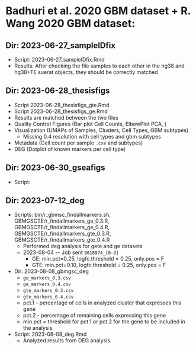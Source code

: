 # Badhuri et al. 2020 GBM dataset + R. Wang 2020 GBM dataset:

## Dir: 2023-06-27_sampleIDfix

- Script: 2023-06-27_sampleIDfix.Rmd
- Results: After checking the file samples to each other in the hg38 and hg38+TE suerat objects, they should be correctly matched

## Dir: 2023-06-28_thesisfigs

- Script 2023-06-28_thesisfigs_gte.Rmd
- Script 2023-06-28_thesisfigs_ge.Rmd
- Results are matched between the two files
- Quality Control Figures (Bar plot Cell Counts, ElbowPlot PCA, )
- Visualization (UMAPs of Samples, Clusters, Cell Types, GBM subtypes)
   - Missing 0.4 resolution with cell types and gbm subtypes
- Metadata (Cell count per sample `.csv` and subtypes)
- DEG (Dotplot of known markers per cell type)

## Dir: 2023-06-30_gseafigs

- Script:

## Dir: 2023-07-12_deg

- Scripts: bin/r_gbmsc_findallmarkers.sh, GBMGSCTE/r_findallmarkers_ge_0.3.R, GBMGSCTE/r_findallmarkers_ge_0.4.R, GBMGSCTE/r_findallmarkers_gte_0.3.R, GBMGSCTE/r_findallmarkers_gte_0.4.R
  - Performed deg analysis for gete and ge datasets
  - 2023-08-04 -- Job sent `9018974_[0-3]` 
    - GE: min.pct=0.25, logfc.threshold = 0.25, only.pos = F
    - GTE: min.pct=0.10, logfc.threshold = 0.25, only.pos = F
- Dir: 2023-08-08_gbmgsc_deg
  - `ge_markers_0.3.csv`
  - `ge_markers_0.4.csv`
  - `gte_markers_0.3.csv`
  - `gte_markers_0.4.csv`
  - pct.1 - percentage of cells in analyzed cluster that expresses this gene
  - pct.2 - percentage of remaining cells expressing this gene
  - min.pct = threshold for pct.1 or pct.2 for the gene to be included in the analysis. 
- Script: 2023-08-08_deg.Rmd
  - Analyzed results from DEG analysis. 